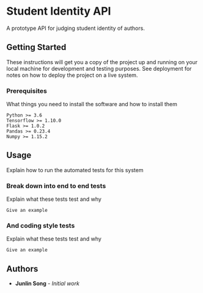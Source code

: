 # Student Identity API

A prototype API for judging student identity of authors.

## Getting Started

These instructions will get you a copy of the project up and running on your local machine for development and testing purposes. See deployment for notes on how to deploy the project on a live system.

### Prerequisites

What things you need to install the software and how to install them

```
Python >= 3.6
Tensorflow >= 1.10.0
Flask >= 1.0.2
Pandas >= 0.23.4
Numpy >= 1.15.2
```

## Usage

Explain how to run the automated tests for this system

### Break down into end to end tests

Explain what these tests test and why

```
Give an example
```

### And coding style tests

Explain what these tests test and why

```
Give an example
```

## Authors

* **Junlin Song** - *Initial work*

